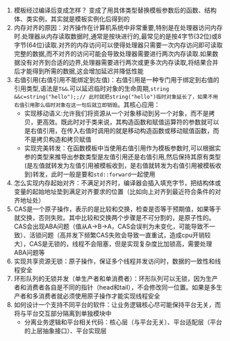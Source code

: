 1. 模板经过编译后变成怎样？
   变成了用具体类型替换模板参数后的函数、结构体、类实例，其实就是模板实例化后得到的
2. 内存对齐的原因：对齐操作在计算机系统中非常重要,特别是在处理器访问内存时.处理器从内存读取数据时,通常是按块进行的,最常见的是按4字节(32位)或8字节(64位)读取.对齐的内存访问可以使得处理器只需要一次内存访问即可读取完整的数据,而不对齐的访问可能会导致处理器需要进行两次内存读取.如果数据没有对齐到合适的边界,处理器需要进行两次或更多次内存读取,将结果合并后才能得到所需的数据,这会增加延迟并降低性能
3. 右值引用(右值引用不能绑定到左值)：右值引用是一种专门用于绑定到右值的引用类型,语法是`T&&`.可以延迟临时对象的生命周期,`string &&c=string("hello");;// 此时就把string("hello")临时对象延长了，如果不用右值引用那么临时对象在这一句后就立即销毁`。其核心应用：
   * 实现移动语义:允许我们将资源从一个对象移动到另一个对象，而不是拷贝，更高效。既此时对于类来说，其构造函数和赋值运算符的参数就可以是右值引用，在传入右值时调用的就是移动构造函数或移动赋值函数，而不是拷贝构造和拷贝赋值
   * 实现完美转发：在函数模板中当使用右值引用作为模板参数时,可以根据实参的类型来推导出参数类型是左值引用还是右值引用,然后保持其原有类型(是左值就转发为左值引用被模板收到，是右值就转发为右值引用被模板收到)转发，此时一般是要和`std::forward`一起使用
4. 怎么实现内存起始对齐：不满足对齐时，编译器会插入填充字节，把结构体或变量的起始地址垫到满足对齐要求的位置（比如向上对齐到最近符合条件的对齐地址处）
5. CAS是一个原子操作，表示的是比较和交换，检查是否等于预期值，如果等于就交换，否则失败。其中比较和交换两个步骤是不可分割的，是原子性的。CAS会出现ABA问题（值从A->B->A，CAS会误判为未变化，可能导致不一致）、活锁问题（高并发下频繁CAS失败会导致一直重试，造成cpu开销较大），CAS是无锁的，线程不会阻塞，但是实现复杂度比加锁高，需要处理ABA问题等
6. 实现共享资源无锁：原子操作，保证多个线程并发访问时，数据的一致性和线程安全
7. 环形队列的无锁并发（单生产者和单消费者）：环形队列可以无锁，因为生产者和消费者各自是不同的指针（head和tail），不会修改同一位置。如果是多生产者和多消费者就必须使用原子操作才能实现线程安全
8. 如何设计一个支持不同平台的软件：让业务逻辑核心尽可能保持平台无关，而将与平台交互部分隔离到单独模块中
   * 分离业务逻辑和平台相关代码：核心层（与平台无关）、平台适配层（平台的上层抽象接口）、平台实现层